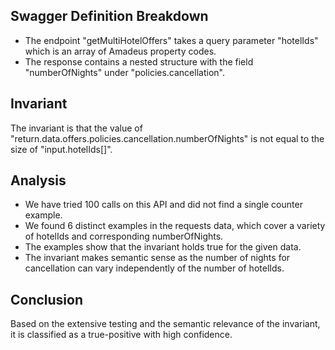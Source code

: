 ## Swagger Definition Breakdown
- The endpoint "getMultiHotelOffers" takes a query parameter "hotelIds" which is an array of Amadeus property codes.
- The response contains a nested structure with the field "numberOfNights" under "policies.cancellation".

## Invariant
The invariant is that the value of "return.data.offers.policies.cancellation.numberOfNights" is not equal to the size of "input.hotelIds[]".

## Analysis
- We have tried 100 calls on this API and did not find a single counter example.
- We found 6 distinct examples in the requests data, which cover a variety of hotelIds and corresponding numberOfNights.
- The examples show that the invariant holds true for the given data.
- The invariant makes semantic sense as the number of nights for cancellation can vary independently of the number of hotelIds.

## Conclusion
Based on the extensive testing and the semantic relevance of the invariant, it is classified as a true-positive with high confidence.
